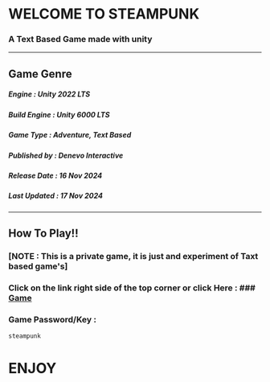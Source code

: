 # 	WELCOME TO STEAMPUNK

### 	 A Text Based Game made with unity 

---

## Game Genre

##### Engine : Unity 2022 LTS

##### Build Engine : Unity 6000 LTS

##### Game Type : Adventure, Text Based

##### Published by : Denevo Interactive

##### Release Date : 16 Nov 2024

##### Last Updated : 17 Nov 2024

---

## How To Play!!

### [NOTE : This is a private game, it is just and experiment of Taxt based game's]

### Click on the link  right side of the top corner or click Here : ### [Game](https://denevointeractive.itch.io/steam-punk-a-text-based-game)

### Game Password/Key :

```html
steampunk
```

# ENJOY


